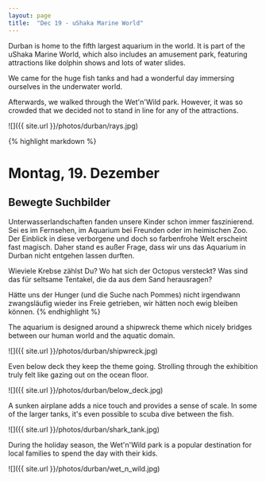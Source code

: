 ```yaml
---
layout: page
title:  "Dec 19 - uShaka Marine World"
---
```


Durban is home to the fifth largest aquarium in the world. It is part of the uShaka Marine World, which also includes an amusement park, featuring attractions like dolphin shows and lots of water slides.

We came for the huge fish tanks and had a wonderful day immersing ourselves in the underwater world.

Afterwards, we walked through the Wet'n'Wild park. However, it was so crowded that we decided not to stand in line for any of the attractions.

![]({{ site.url }}/photos/durban/rays.jpg)

{% highlight markdown %}
# Montag, 19. Dezember
## Bewegte Suchbilder

Unterwasserlandschaften fanden unsere Kinder schon immer faszinierend. Sei es im Fernsehen, im Aquarium bei Freunden oder im heimischen Zoo. Der Einblick in diese verborgene und doch so farbenfrohe Welt erscheint fast magisch. Daher stand es außer Frage, dass wir uns das Aquarium in Durban nicht entgehen lassen durften.

Wieviele Krebse zählst Du? Wo hat sich der Octopus versteckt? Was sind das für seltsame Tentakel, die da aus dem Sand herausragen?

Hätte uns der Hunger (und die Suche nach Pommes) nicht irgendwann zwangsläufig wieder ins Freie getrieben, wir hätten noch ewig bleiben können.
{% endhighlight %}

The aquarium is designed around a shipwreck theme which nicely bridges between our human world and the aquatic domain.

![]({{ site.url }}/photos/durban/shipwreck.jpg)

Even below deck they keep the theme going. Strolling through the exhibition truly felt like gazing out on the ocean floor.

![]({{ site.url }}/photos/durban/below_deck.jpg)

A sunken airplane adds a nice touch and provides a sense of scale. In some of the larger tanks, it's even possible to scuba dive between the fish.

![]({{ site.url }}/photos/durban/shark_tank.jpg)

During the holiday season, the Wet'n'Wild park is a popular destination for local families to spend the day with their kids.

![]({{ site.url }}/photos/durban/wet_n_wild.jpg)
